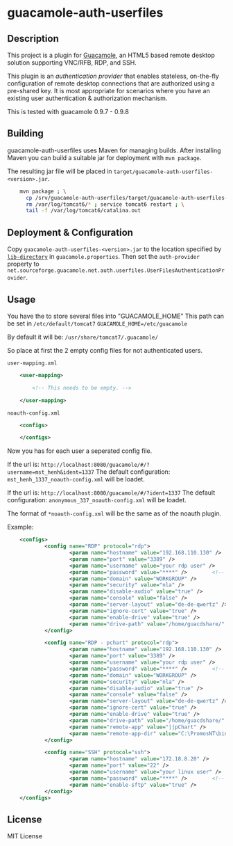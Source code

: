 # guacamole-auth-userfiles

## Description

This project is a plugin for [Guacamole](http://guac-dev.org), an HTML5 based
remote desktop solution supporting VNC/RFB, RDP, and SSH.

This plugin is an _authentication provider_ that enables stateless, on-the-fly
configuration of remote desktop connections that are authorized using a
pre-shared key. It is most appropriate for scenarios where you have an existing
user authentication & authorization mechanism.

This is tested with guacamole 0.9.7 - 0.9.8

## Building

guacamole-auth-userfiles uses Maven for managing builds. After installing Maven you can build a
suitable jar for deployment with `mvn package`.

The resulting jar file will be placed in `target/guacamole-auth-userfiles-<version>.jar`.

```bash
    mvn package ; \
      cp /srv/guacamole-auth-userfiles/target/guacamole-auth-userfiles-0.9.8.jar /var/lib/guacamole/extensions/ ; \
      rm /var/log/tomcat6/* ; service tomcat6 restart ; \
      tail -f /var/log/tomcat6/catalina.out
```

## Deployment & Configuration

Copy `guacamole-auth-userfiles-<version>.jar` to the location specified by
[`lib-directory`][config-classpath] in `guacamole.properties`. Then set the
`auth-provider` property to `net.sourceforge.guacamole.net.auth.userfiles.UserFilesAuthenticationProvider`.

[config-classpath]: http://guac-dev.org/doc/gug/configuring-guacamole.html#idp380240

## Usage

You have the to store several files into "GUACAMOLE_HOME"
This path can be set in `/etc/default/tomcat7`
`GUACAMOLE_HOME=/etc/guacamole`

By default it will be:
`/usr/share/tomcat7/.guacamole/`

So place at first the 2 empty  config files for not authenticated users.

`user-mapping.xml`
```xml
    <user-mapping>

        <!-- This needs to be empty. -->

    </user-mapping>
```

`noauth-config.xml`
```xml
    <configs>

    </configs>
```

Now you has for each user a seperated config file.

If the url is: `http://localhost:8080/guacamole/#/?username=mst_henh&ident=1337`
The default configuration: `mst_henh_1337_noauth-config.xml` will be loadet.

If the url is: `http://localhost:8080/guacamole/#/?ident=1337`
The default configuration: `anonymous_337_noauth-config.xml` will be loadet.

The format of `*noauth-config.xml` will be the same as of the noauth plugin.

Example:
```xml
    <configs>
            <config name="RDP" protocol="rdp">
                    <param name="hostname" value="192.168.110.130" />      <!-- FQDN oder IP des Zielhost -->
                    <param name="port" value="3389" />                   <!-- Port, Standard ist 3389 -->
                    <param name="username" value="your rdp user" />       <!-- Anmeldename / Benutzername -->
                    <param name="password" value="****" />        <!-- Password für den Benutzer -->
                    <param name="domain" value="WORKGROUP" />              <!-- Domäne des Benutzer, ggf. Hostname des Ziels -->
                    <param name="security" value="nla" />    
                    <param name="disable-audio" value="true" />          <!-- Audio-Übertragung deaktivieren -->
                    <param name="console" value="false" />                <!-- sorgt z.B. bei Terminalserver dafür die Consolen-Sitzung zu bekommen, ansonsten sinnlos -->
                    <param name="server-layout" value="de-de-qwertz" />  <!-- mit deutscher Tastatur verbinden -->
                    <param name="ignore-cert" value="true" />            <!-- alle Zertifikate akzeptieren -->
                    <param name="enable-drive" value="true" />
                    <param name="drive-path" value="/home/guacdshare/" />
            </config>

            <config name="RDP - pchart" protocol="rdp">
                    <param name="hostname" value="192.168.110.130" />      <!-- FQDN oder IP des Zielhost -->
                    <param name="port" value="3389" />                   <!-- Port, Standard ist 3389 -->
                    <param name="username" value="your rdp user" />       <!-- Anmeldename / Benutzername -->
                    <param name="password" value="****" />        <!-- Password für den Benutzer -->
                    <param name="domain" value="WORKGROUP" />              <!-- Domäne des Benutzer, ggf. Hostname des Ziels -->
                    <param name="security" value="nla" />   
                    <param name="disable-audio" value="true" />          <!-- Audio-Übertragung deaktivieren -->
                    <param name="console" value="false" />                <!-- sorgt z.B. bei Terminalserver dafür die Consolen-Sitzung zu bekommen, ansonsten sinnlos -->
                    <param name="server-layout" value="de-de-qwertz" />  <!-- mit deutscher Tastatur verbinden -->
                    <param name="ignore-cert" value="true" />            <!-- alle Zertifikate akzeptieren -->
                    <param name="enable-drive" value="true" />
                    <param name="drive-path" value="/home/guacdshare/" />
                    <param name="remote-app" value="||pChart" />
                    <param naem="remote-app-dir" value="C:\PromosNT\bin\" />
            </config>

            <config name="SSH" protocol="ssh">
                    <param name="hostname" value="172.18.8.20" />      <!-- FQDN oder IP des Zielhost -->
                    <param name="port" value="22" />                     <!-- Port, Standard ist 22 -->
                    <param name="username" value="your linux user" />             <!-- Anmeldename / Benutzername -->
                    <param name="password" value="****" />        <!-- Password für den Benutzer -->
                    <param name="enable-sftp" value="true" />
            </config>
    </configs>
```

## License

MIT License

